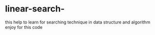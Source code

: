 # linear-search-
this help to learn for searching technique in data structure and algorithm enjoy for this code 
